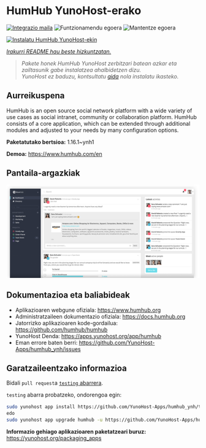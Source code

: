 <!--
Ohart ongi: README hau automatikoki sortu da <https://github.com/YunoHost/apps/tree/master/tools/readme_generator>ri esker
EZ editatu eskuz.
-->

# HumHub YunoHost-erako

[![Integrazio maila](https://dash.yunohost.org/integration/humhub.svg)](https://ci-apps.yunohost.org/ci/apps/humhub/) ![Funtzionamendu egoera](https://ci-apps.yunohost.org/ci/badges/humhub.status.svg) ![Mantentze egoera](https://ci-apps.yunohost.org/ci/badges/humhub.maintain.svg)

[![Instalatu HumHub YunoHost-ekin](https://install-app.yunohost.org/install-with-yunohost.svg)](https://install-app.yunohost.org/?app=humhub)

*[Irakurri README hau beste hizkuntzatan.](./ALL_README.md)*

> *Pakete honek HumHub YunoHost zerbitzari batean azkar eta zailtasunik gabe instalatzea ahalbidetzen dizu.*  
> *YunoHost ez baduzu, kontsultatu [gida](https://yunohost.org/install) nola instalatu ikasteko.*

## Aurreikuspena

HumHub is an open source social network platform with a wide variety of use cases as social intranet, community or collaboration platform. HumHub consists of a core application, which can be extended through additional modules and adjusted to your needs by many configuration options. 


**Paketatutako bertsioa:** 1.16.1~ynh1

**Demoa:** <https://www.humhub.com/en>

## Pantaila-argazkiak

![HumHub(r)en pantaila-argazkia](./doc/screenshots/app_small.png)

## Dokumentazioa eta baliabideak

- Aplikazioaren webgune ofiziala: <https://www.humhub.org>
- Administratzaileen dokumentazio ofiziala: <https://docs.humhub.org>
- Jatorrizko aplikazioaren kode-gordailua: <https://github.com/humhub/humhub>
- YunoHost Denda: <https://apps.yunohost.org/app/humhub>
- Eman errore baten berri: <https://github.com/YunoHost-Apps/humhub_ynh/issues>

## Garatzaileentzako informazioa

Bidali `pull request`a [`testing` abarrera](https://github.com/YunoHost-Apps/humhub_ynh/tree/testing).

`testing` abarra probatzeko, ondorengoa egin:

```bash
sudo yunohost app install https://github.com/YunoHost-Apps/humhub_ynh/tree/testing --debug
edo
sudo yunohost app upgrade humhub -u https://github.com/YunoHost-Apps/humhub_ynh/tree/testing --debug
```

**Informazio gehiago aplikazioaren paketatzeari buruz:** <https://yunohost.org/packaging_apps>
